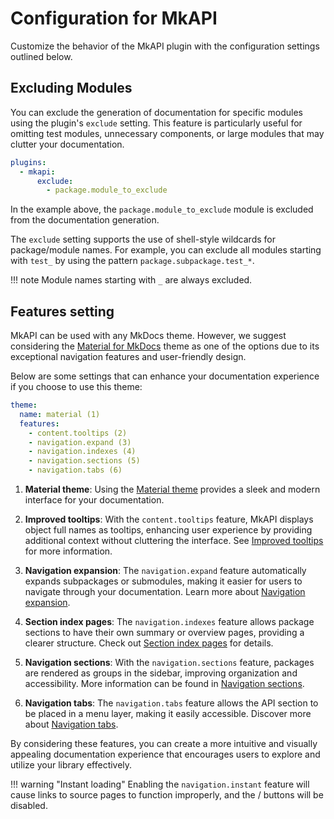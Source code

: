 # Configuration for MkAPI

Customize the behavior of the MkAPI plugin with the
configuration settings outlined below.
<!-- This guide will help you tailor the plugin to
meet your specific documentation needs. -->

## Excluding Modules

You can exclude the generation of documentation for
specific modules using the plugin's `exclude` setting.
This feature is particularly useful for omitting
test modules, unnecessary components, or large modules
that may clutter your documentation.

```yaml title="mkdocs.yml"
plugins:
  - mkapi:
      exclude:
        - package.module_to_exclude
```

In the example above, the `package.module_to_exclude` module
is excluded from the documentation generation.

The `exclude` setting supports the use of shell-style wildcards
for package/module names. For example, you can exclude all modules
starting with `test_` by using the pattern `package.subpackage.test_*`.

!!! note
    Module names starting with `_` are always excluded.

<!--

## Configuration script

You can further customize the plugin's behavior
using the `config` setting in your configuration file.
This allows you to define your own functions to enhance
the documentation process.

```yaml title="mkdocs.yml"
plugins:
  - mkapi:
      config: config.py
```

Ensure that the `config.py` script file is located
in the same directory as your `mkdocs.yml`, as shown below:

``` sh
.
├─ docs/
│  └─ index.md
├─ config.py
└─ mkdocs.yml
```

!!! Note
    - You can change the script name if needed.
    - If the config file is a module and importable,
      you can specify it as `config: modulename` without
      the `.py` extension.

Currently, five functions can be called from the MkAPI plugin.
You can define your own functions to customize plugin behaviors
or set navigation titles for sections, pages, and/or the table of contents.

### Function Overview

- **before_on_config**: This function is called before the `on_config` event of the MkAPI plugin, allowing you to set up your environment.
- **after_on_config**: This function is executed after the `on_config` event, enabling you to make final adjustments.
- **page_title**: Returns a user-friendly title for a page, enhancing navigation.
- **section_title**: Generates a clear title for a section, improving organization.
- **toc_title**: Creates a concise title for the table of contents.

By leveraging these functions, you can create a more tailored and user-friendly documentation experience with MkAPI.

The following is an example of `config.py`.

```python title="config.py"
"""Config functions."""
from __future__ import annotations

from typing import TYPE_CHECKING

if TYPE_CHECKING:
    from mkdocs.config.defaults import MkDocsConfig

    from mkapi.plugins import MkApiPlugin

def before_on_config(config: MkDocsConfig, plugin: MkApiPlugin) -> None:
    """Called before `on_config` event of MkAPI plugin."""

def after_on_config(config: MkDocsConfig, plugin: MkApiPlugin) -> None:
    """Called after `on_config` event of MkAPI plugin."""

def page_title(name: str, depth: int) -> str:
    """Return a page title."""
    return name

def section_title(name: str, depth: int) -> str:
    """Return a section title."""
    return name

def toc_title(name: str, depth: int) -> str:
    """Return a toc title."""
    return name.split(".")[-1]  # Remove prefix. Default behavior.
```

-->

## Features setting

MkAPI can be used with any MkDocs theme.
However, we suggest considering the
[Material for MkDocs](https://squidfunk.github.io/mkdocs-material/)
theme as one of the options due to its exceptional
navigation features and user-friendly design.

Below are some settings that can enhance your
documentation experience if you choose to use
this theme:

<div class="annotate" markdown="1">

```yaml title="mkdocs.yml"
theme:
  name: material (1)
  features:
    - content.tooltips (2)
    - navigation.expand (3)
    - navigation.indexes (4)
    - navigation.sections (5)
    - navigation.tabs (6)
```

</div>

1. **Material theme**: Using the
[Material theme](https://squidfunk.github.io/mkdocs-material/getting-started/)
provides a sleek and modern interface for your documentation.

2. **Improved tooltips**: With the `content.tooltips` feature, MkAPI displays object
full names as tooltips, enhancing user experience by providing
additional context without cluttering the interface. See
[Improved tooltips](https://squidfunk.github.io/mkdocs-material/reference/tooltips/?h=too#improved-tooltips)
for more information.

3. **Navigation expansion**: The `navigation.expand` feature automatically
expands subpackages or submodules, making it easier for users to
navigate through your documentation. Learn more about
[Navigation expansion](https://squidfunk.github.io/mkdocs-material/setup/setting-up-navigation/?h=navigation#navigation-expansion).

4. **Section index pages**: The `navigation.indexes` feature allows package
sections to have their own summary or overview pages, providing a
clearer structure. Check out
[Section index pages](https://squidfunk.github.io/mkdocs-material/setup/setting-up-navigation/?h=navigation#section-index-pages)
for details.

5. **Navigation sections**: With the `navigation.sections` feature,
packages are rendered as groups in the sidebar, improving
organization and accessibility. More information can be found in
[Navigation sections](https://squidfunk.github.io/mkdocs-material/setup/setting-up-navigation/?h=navigation#navigation-sections).

6. **Navigation tabs**: The `navigation.tabs` feature allows the API
section to be placed in a menu layer, making it easily accessible.
Discover more about
[Navigation tabs](https://squidfunk.github.io/mkdocs-material/setup/setting-up-navigation/?h=navigation#navigation-tabs).

By considering these features, you can create a more intuitive
and visually appealing documentation experience that encourages
users to explore and utilize your library effectively.

!!! warning "Instant loading"
    Enabling the `navigation.instant` feature will cause links to source
    pages to function improperly, and the
    <i class="fa-regular fa-square-minus"></i>/<i class="fa-regular fa-square-plus"></i>
    buttons will be disabled.

